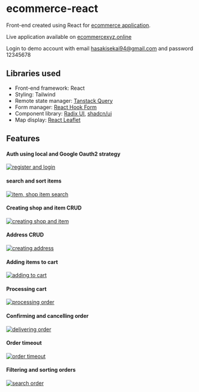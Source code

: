 # ecommerce-react

Front-end created using React for [ecommerce application](https://github.com/elberthomay/ecommerce).

Live application available on [ecommercexyz.online](https://ecommercexyz.online)

Login to demo account with email hasakisekai94@gmail.com and password 12345678

## Libraries used

- Front-end framework: React
- Styling: Tailwind
- Remote state manager: [Tanstack Query](https://tanstack.com/query/latest)
- Form manager: [React Hook Form](https://react-hook-form.com/)
- Component library: [Radix UI](https://www.radix-ui.com/), [shadcn/ui](https://ui.shadcn.com/)
- Map display: [React Leaflet](https://react-leaflet.js.org/)

## Features
#### Auth using local and Google Oauth2 strategy
[![register and login](https://github.com/elberthomay/e-commerce-react/assets/107794664/7bb06bd6-9b8d-45cc-8e13-d476ac1ed217)](https://ecommerce-react-videos.s3.ap-southeast-1.amazonaws.com/register+and+login.mp4)

#### search and sort items
[![item, shop item search](https://github.com/elberthomay/e-commerce-react/assets/107794664/88c3af57-5d90-48ff-8675-f0160e44ad14)](https://ecommerce-react-videos.s3.ap-southeast-1.amazonaws.com/item%2C+shop+item+search.mp4)

#### Creating shop and item CRUD
[![creating shop and item](https://github.com/elberthomay/e-commerce-react/assets/107794664/2cc844ab-74ef-410e-9e0a-ff28d58e01bd)](https://ecommerce-react-videos.s3.ap-southeast-1.amazonaws.com/creating+shop+and+item.mp4)

#### Address CRUD
[![creating address](https://github.com/elberthomay/e-commerce-react/assets/107794664/c7dce26f-b539-4523-b5f1-1cf3379b2400)](https://ecommerce-react-videos.s3.ap-southeast-1.amazonaws.com/creating+address.mp4)

#### Adding items to cart

[![adding to cart](https://github.com/elberthomay/e-commerce-react/assets/107794664/51ff05bf-6b8a-48ab-b1a9-10119ab33bce)](https://ecommerce-react-videos.s3.ap-southeast-1.amazonaws.com/adding+to+cart.mp4)

#### Processing cart
[![processing order](https://github.com/elberthomay/e-commerce-react/assets/107794664/837751ff-4645-49c2-ba6c-eadf594a88f0)](https://ecommerce-react-videos.s3.ap-southeast-1.amazonaws.com/processing+order.mp4)

#### Confirming and cancelling order
[![delivering order](https://github.com/elberthomay/e-commerce-react/assets/107794664/3af5b673-29d8-41d1-b258-4f8db9d15629)](https://ecommerce-react-videos.s3.ap-southeast-1.amazonaws.com/delivering+order.mp4)

#### Order timeout
[![order timeout](https://github.com/elberthomay/e-commerce-react/assets/107794664/b85da1ed-1639-4856-ac56-a3853ec2131a)](https://ecommerce-react-videos.s3.ap-southeast-1.amazonaws.com/order+timeout.mp4)

#### Filtering and sorting orders
[![search order](https://github.com/elberthomay/e-commerce-react/assets/107794664/11f8715b-0a8a-4e15-b893-e7aa746157bf)](https://ecommerce-react-videos.s3.ap-southeast-1.amazonaws.com/search+order.mp4)
